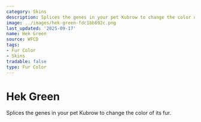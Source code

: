 ```yaml
---
category: Skins
description: Splices the genes in your pet Kubrow to change the color of its fur.
image: ../images/hek-green-fdc1bb692c.png
last_updated: '2025-09-17'
name: Hek Green
source: WFCD
tags:
- Fur Color
- Skins
tradable: false
type: Fur Color
---
```


# Hek Green

Splices the genes in your pet Kubrow to change the color of its fur.

